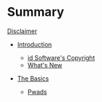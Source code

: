 # Summary

[Disclaimer](./disclaimer.md)

- [Introduction](./introduction/README.md)
  - [id Software's Copyright](./introduction/id-softwares-copyright.md)
  - [What's New](./introduction/whats-new.md)

- [The Basics](./the-basics/README.md)
  - [Pwads](./the-basics/pwads.md)
<!--
[1] Introduction
        [1-1] id Software's Copyright
        [1-2] What's New
[2] The Basics
        [2-1] Pwads
        [2-2] DOOM version information
        [2-3] Terminology conventions
[3] List of DOOM.WAD Directory Entries
[4] The Levels
        [4-1] ExMy or MAPxy
        [4-2] THINGS
                [4-2-1] Thing Types
                [4-2-2] Thing Sizes
                [4-2-3] Thing Options
        [4-3] LINEDEFS
                [4-3-1] Linedef Flags
                [4-3-2] Linedef Types
        [4-4] SIDEDEFS
        [4-5] VERTEXES
        [4-6] SEGS
        [4-7] SSECTORS
        [4-8] NODES
        [4-9] SECTORS
                [4-9-1] Special Sector Types
        [4-10] REJECT
        [4-11] BLOCKMAP
[5] Graphics
        [5-1] Picture Format
[6] Flats (Floor and Ceiling Textures)
        [6-1] Animated Floors, see [8-4-1]
[7] Sounds and Music
        [7-1] PC Speaker Sound Effects
        [7-2] Soundcard Sound Effects
        [7-3] Music
        [7-4] GENMIDI
        [7-5] DMXGUS
[8] Miscellaneous Lumps
        [8-1] PLAYPAL
        [8-2] COLORMAP
        [8-3] ENDOOM
        [8-4] TEXTURE1 and TEXTURE2
                [8-4-1] Animated Walls
                [8-4-2] The SKY Textures
        [8-5] PNAMES
        [8-6] DEMOs
                [8-6-1] Level changes from 1.2 to 1.666 DOOM.WAD
[9] Savegame Files

[10] The DOOM.EXE File
        [10-1] Version 1.2 DOOM.EXE Data Segment Overview
        [10-1] Version 1.666 DOOM.EXE Data Segment Overview
        [10-3] Detail on some EXE Data Structures

APPENDICES

[A-1] Backus-Naur Form definitions of wad elements
[A-2] Engine limits
[A-3] DOOM.WAD changes and errors
[A-3] A BLOCKMAP algorithm
[A-4] Other helpful documents
[A-5] Acknowledgments
-->
